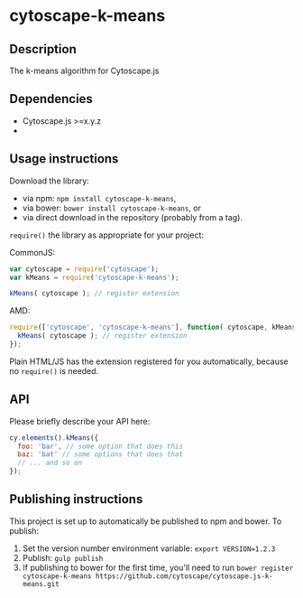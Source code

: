 cytoscape-k-means
================================================================================


## Description

The k-means algorithm for Cytoscape.js


## Dependencies

 * Cytoscape.js >=x.y.z
 * <List your dependencies here please>


## Usage instructions

Download the library:
 * via npm: `npm install cytoscape-k-means`,
 * via bower: `bower install cytoscape-k-means`, or
 * via direct download in the repository (probably from a tag).

`require()` the library as appropriate for your project:

CommonJS:
```js
var cytoscape = require('cytoscape');
var kMeans = require('cytoscape-k-means');

kMeans( cytoscape ); // register extension
```

AMD:
```js
require(['cytoscape', 'cytoscape-k-means'], function( cytoscape, kMeans ){
  kMeans( cytoscape ); // register extension
});
```

Plain HTML/JS has the extension registered for you automatically, because no `require()` is needed.


## API

Please briefly describe your API here:

```js
cy.elements().kMeans({
  foo: 'bar', // some option that does this
  baz: 'bat' // some options that does that
  // ... and so on
});
```


## Publishing instructions

This project is set up to automatically be published to npm and bower.  To publish:

1. Set the version number environment variable: `export VERSION=1.2.3`
1. Publish: `gulp publish`
1. If publishing to bower for the first time, you'll need to run `bower register cytoscape-k-means https://github.com/cytoscape/cytoscape.js-k-means.git`

